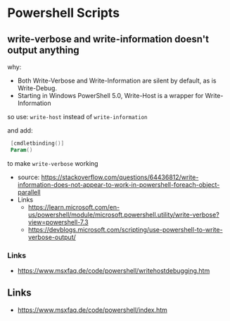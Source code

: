 # Powershell Scripts

## write-verbose and write-information doesn't output anything

why:

- Both Write-Verbose and Write-Information are silent by default, as is Write-Debug.
- Starting in Windows PowerShell 5.0, Write-Host is a wrapper for Write-Information

so use:
`write-host` instead of `write-information`

and add:

````powershell
 [cmdletbinding()]
 Param()
````

to make `write-verbose` working

- source: https://stackoverflow.com/questions/64436812/write-information-does-not-appear-to-work-in-powershell-foreach-object-parallell
- Links
    - https://learn.microsoft.com/en-us/powershell/module/microsoft.powershell.utility/write-verbose?view=powershell-7.3
    - https://devblogs.microsoft.com/scripting/use-powershell-to-write-verbose-output/

### Links

- https://www.msxfaq.de/code/powershell/writehostdebugging.htm

## Links

- https://www.msxfaq.de/code/powershell/index.htm
